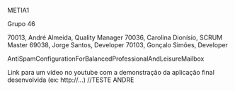 METIA1

Grupo 46

70013, André Almeida, Quality Manager
70036, Carolina Dionísio, SCRUM Master
69038, Jorge Santos, Developer
70103, Gonçalo Simões, Developer

AntiSpamConfigurationForBalancedProfessionalAndLeisureMailbox

Link para um vídeo no youtube com a demonstração da aplicação final desenvolvida (ex: http://...)
//TESTE ANDRE